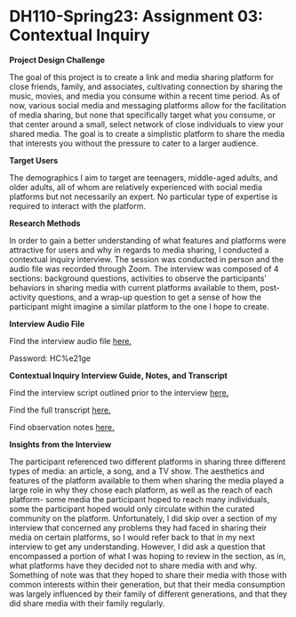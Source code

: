 # DH110-Spring23: Assignment 03: Contextual Inquiry

**Project Design Challenge**

The goal of this project is to create a link and media sharing platform for close friends, family, and associates, cultivating connection by sharing the music, movies, and media you consume within a recent time period. As of now, various social media and messaging platforms allow for the facilitation of media sharing, but none that specifically target what you consume, or that center around a small, select network of close individuals to view your shared media. The goal is to create a simplistic platform to share the media that interests you without the pressure to cater to a larger audience. 

**Target Users**

The demographics I aim to target are teenagers, middle-aged adults, and older adults, all of whom are relatively experienced with social media platforms but not necessarily an expert. No particular type of expertise is required to interact with the platform.

**Research Methods**

In order to gain a better understanding of what features and platforms were attractive for users and why in regards to media sharing, I conducted a contextual inquiry interview. The session was conducted in person and the audio file was recorded through Zoom. The interview was composed of 4 sections: background questions, activities to observe the participants’ behaviors in sharing media with current platforms available to them, post-activity questions, and a wrap-up question to get a sense of how the participant might imagine a similar platform to the one I hope to create. 

**Interview Audio File**

Find the interview audio file [here.](https://ucla.zoom.us/rec/play/5_wZl0qrZ2itSgb-S53FUWU1UOuD48uTMqXHSJdA0ZZ5wpgN2CISxEZRfGtDyT3jShel2Rh5NFUiugO9.nvPSXSTpj-HFZIUE)

Password: HC%e21ge

**Contextual Inquiry Interview Guide, Notes, and Transcript**

Find the interview script outlined prior to the interview [here.](https://docs.google.com/document/d/1M7pVLvhmAVFWSwzEWLJ_eju9CAfKAxmNjqLwAdjMsqs/edit?usp=sharing) 

Find the full transcript [here.](https://github.com/aergithub/DH110-Spring23/blob/15e84ba32a1237d4e433e6d547be4c7b5537965d/GMT20230425-015124_Recording.transcript%20(1).vtt.docx)

Find observation notes [here.](https://github.com/aergithub/DH110-Spring23/blob/a116c156c191de7cafc253798709423f59316349/Friends.pdf)

**Insights from the Interview**

The participant referenced two different platforms in sharing three different types of media: an article, a song, and a TV show. The aesthetics and features of the platform available to them when sharing the media played a large role in why they chose each platform, as well as the reach of each platform- some media the participant hoped to reach many individuals, some the participant hoped would only circulate within the curated community on the platform. Unfortunately, I did skip over a section of my interview that concerned any problems they had faced in sharing their media on certain platforms, so I would refer back to that in my next interview to get any understanding. However, I did ask a question that encompassed a portion of what I was hoping to review in the section, as in, what platforms have they decided not to share media with and why. Something of note was that they hoped to share their media with those with common interests within their generation, but that their media consumption was largely influenced by their family of different generations, and that they did share media with their family regularly. 
